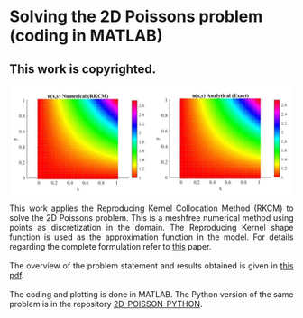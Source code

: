 # Solving the 2D Poissons problem (coding in MATLAB)
## This work is copyrighted.

<p align="center">
<img width="600" src="2DComp.jpg">
</p>

<div style="text-align: justify"> 

 This work applies the Reproducing Kernel Collocation Method (RKCM) to solve the 2D Poissons problem. This is a meshfree numerical method using points as discretization in the domain. The Reproducing Kernel shape function is used as the approximation function in the model. For details regarding the complete formulation refer to <a href="https://doi.org/10.1002/num.20539" target="blank">this</a> paper. 
 <br/>
 <br/>
The overview of the problem statement and results obtained is given in <a href="latex/Poisson.pdf" target="blank">this pdf</a>.
<br/>
<br/>
The coding and plotting is done in MATLAB. The Python version of the same problem is in the repository <a href="https://bramyarao.github.io/2D-POISSON-PYTHON/" target="blank">2D-POISSON-PYTHON</a>.

</div>
 


